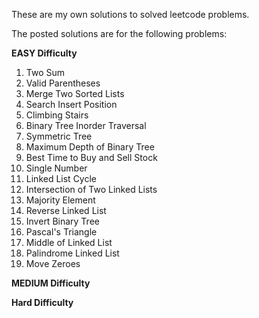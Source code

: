 These are my own solutions to solved leetcode problems.

The posted solutions are for the following problems:

   **EASY Difficulty**
   1. Two Sum
   20. Valid Parentheses
   21. Merge Two Sorted Lists
   35. Search Insert Position
   70. Climbing Stairs
   94. Binary Tree Inorder Traversal
   101. Symmetric Tree
   104. Maximum Depth of Binary Tree
   121. Best Time to Buy and Sell Stock
   136. Single Number
   141. Linked List Cycle
   160. Intersection of Two Linked Lists
   169. Majority Element
   206. Reverse Linked List
   226. Invert Binary Tree
   118. Pascal's Triangle
   876. Middle of Linked List
   234. Palindrome Linked List
   283. Move Zeroes

   **MEDIUM Difficulty**

   **Hard Difficulty**
